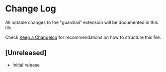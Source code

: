 # Change Log

All notable changes to the "guardrail" extension will be documented in this file.

Check [Keep a Changelog](http://keepachangelog.com/) for recommendations on how to structure this file.

## [Unreleased]

- Initial release